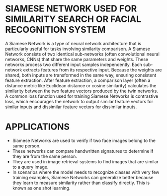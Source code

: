 # SIAMESE NETWORK USED FOR SIMILARITY SEARCH OR FACIAL RECOGNITION SYSTEM
 A Siamese Network is a type of neural network architecture that is particularly useful for tasks involving similarity comparison.
 A Siamese Network consists of two identical sub-networks (often convolutional neural networks, CNNs) that share the same parameters and weights.
 These networks process two different input samples independently. Each sub-network extracts features from its respective input. Because the weights are shared, 
both inputs are transformed in the same way, ensuring consistent feature extraction. After feature extraction, a comparison layer (often a distance metric like 
Euclidean distance or cosine similarity) calculates the similarity between the two feature vectors produced by the twin networks. A common loss function used for 
training Siamese Networks is contrastive loss, which encourages the network to output similar feature vectors for similar inputs and dissimilar feature vectors 
for dissimilar inputs.
# APPLICATIONS
- Siamese Networks are used to verify if two face images belong to the same person.
- These networks can compare handwritten signatures to determine if they are from the same person.
- They are used in image retrieval systems to find images that are similar to a query image.
- In scenarios where the model needs to recognize classes with very few training examples, Siamese
  Networks can generalize better because they learn to measure similarity rather than classify directly. This is known as one shot learning.
